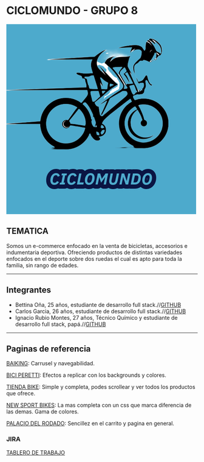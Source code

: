 # CICLOMUNDO - GRUPO 8
![Logo](/extras/logo/Posible%20logo%20gp82.jpeg)
## TEMATICA
Somos un e-commerce enfocado en la venta de bicicletas, accesorios e indumentaria deportiva. Ofreciendo productos de distintas variedades enfocados en el deporte sobre dos ruedas el cual es apto para toda la familia, sin rango de edades.

---

## Integrantes

- Bettina Oña, 25 años, estudiante de desarrollo full stack.//[GITHUB](https://github.com/Bettina98)
- Carlos Garcia, 26 años, estudiante de desarrollo full stack.//[GITHUB](https://github.com/Carlos07NG)
- Ignacio Rubio Montes, 27 años, Técnico Químico y estudiante de desarrollo full stack, papá.//[GITHUB](https://github.com/nachorm96)

---

## Paginas de referencia

[BAIKING](https://baiking.com.ar/): Carrusel y navegabilidad.

[BICI PERETTI](https://biciperetti.com.ar/): Efectos a replicar con los backgrounds y colores.

[TIENDA BIKE](https://www.tiendabike.com.ar/): Simple y completa, podes scrollear y ver todos los productos que ofrece.

[NEW SPORT BIKES](https://www.newsportbikes.com.ar/): La mas completa con un css que marca diferencia de las demas. Gama de colores.

[PALACIO DEL RODADO](https://www.elpalaciodelrodado.com/): Sencillez en el carrito y pagina en general.

### JIRA

[TABLERO DE TRABAJO](https://sprintsgrupo8.atlassian.net/jira/software/projects/SPRIN/boards/1)